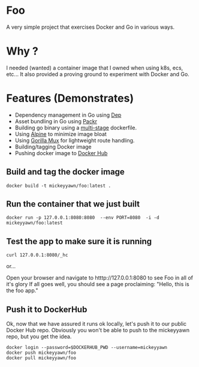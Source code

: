 # Foo

A very simple project that exercises Docker and Go in various ways.


# Why ?

I needed (wanted) a container image that I owned when using k8s, ecs, etc... It
also provided a proving ground to experiment with Docker and Go.

# Features (Demonstrates)

- Dependency management in Go using [Dep](https://github.com/golang/dep)
- Asset bundling in Go using [Packr](https://github.com/gobuffalo/packr)
- Building go binary using a [multi-stage](https://docs.docker.com/develop/develop-images/multistage-build/) dockerfile.
- Using [Alpine](https://alpinelinux.org/) to minimize image bloat
- Using [Gorilla Mux](https://github.com/gorilla/mux) for lightweight route handling.
- Building/tagging Docker image
- Pushing docker image to [Docker Hub](https://hub.docker.com/)



## Build and tag the docker image

```
docker build -t mickeyyawn/foo:latest .
```

## Run the container that we just built

```
docker run -p 127.0.0.1:8080:8080  --env PORT=8080  -i -d  mickeyyawn/foo:latest
```

## Test the app to make sure it is running

```
curl 127.0.0.1:8080/_hc
```
or...

Open your browser and navigate to htttp://127.0.0.1:8080 to see Foo in all of it's glory
If all goes well, you should see a page proclaiming: "Hello, this is the foo app."


## Push it to DockerHub

Ok, now that we have assured it runs ok locally, let's push it to our public Docker Hub repo.
Obviously you won't be able to push to the mickeyyawn repo, but you get the idea.



```
docker login --password=$DOCKERHUB_PWD --username=mickeyyawn
docker push mickeyyawn/foo
docker pull mickeyyawn/foo
```







